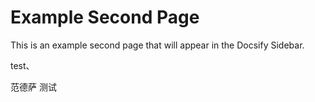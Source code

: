 # Example Second Page

This is an example second page that will appear in the Docsify Sidebar.

test、

范德萨
测试
